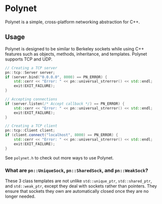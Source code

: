 # Polynet
Polynet is a simple, cross-platform networking abstraction for C++.

## Usage
Polynet is designed to be similar to Berkeley sockets while using C++ features such as objects, methods, inheritance, and templates. Polynet supports TCP and UDP.
```cpp
// Creating a TCP server
pn::tcp::Server server;
if (server.bind("0.0.0.0", 8000) == PN_ERROR) {
    std::cerr << "Error: " << pn::universal_strerror() << std::endl;
    exit(EXIT_FAILURE);
}

// Accepting connections
if (server.listen(/* Accept callback */) == PN_ERROR) {
    std::cerr << "Error: " << pn::universal_strerror() << std::endl;
    exit(EXIT_FAILURE);
}

// Creating a TCP client
pn::tcp::Client client;
if (client.connect("localhost", 8000) == PN_ERROR) {
    std::cerr << "Error: " << pn::universal_strerror() << std::endl;
    exit(EXIT_FAILURE);
}
```
See `polynet.h` to check out more ways to use Polynet.

### What are `pn::UniqueSock`, `pn::SharedSock`, and `pn::WeakSock`?
These 3 class templates are not unlike `std::unique_ptr`, `std::shared_ptr`, and `std::weak_ptr`, except they deal with sockets rather than pointers. They ensure that sockets they own are automatically closed once they are no longer needed.
